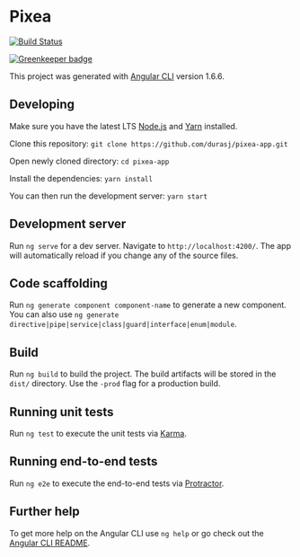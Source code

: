 # Pixea

[![Build Status](https://travis-ci.org/durasj/pixea-app.svg?branch=master)](https://travis-ci.org/durasj/pixea-app)

[![Greenkeeper badge](https://badges.greenkeeper.io/durasj/pixea-app.svg)](https://greenkeeper.io/)

This project was generated with [Angular CLI](https://github.com/angular/angular-cli) version 1.6.6.

## Developing
Make sure you have the latest LTS [Node.js](https://nodejs.org/en/) and [Yarn](https://yarnpkg.com/en/docs/install) installed.

Clone this repository: 
`git clone https://github.com/durasj/pixea-app.git`

Open newly cloned directory: `cd pixea-app`

Install the dependencies: `yarn install`

You can then run the development server: `yarn start`

## Development server

Run `ng serve` for a dev server. Navigate to `http://localhost:4200/`. The app will automatically reload if you change any of the source files.

## Code scaffolding

Run `ng generate component component-name` to generate a new component. You can also use `ng generate directive|pipe|service|class|guard|interface|enum|module`.

## Build

Run `ng build` to build the project. The build artifacts will be stored in the `dist/` directory. Use the `-prod` flag for a production build.

## Running unit tests

Run `ng test` to execute the unit tests via [Karma](https://karma-runner.github.io).

## Running end-to-end tests

Run `ng e2e` to execute the end-to-end tests via [Protractor](http://www.protractortest.org/).

## Further help

To get more help on the Angular CLI use `ng help` or go check out the [Angular CLI README](https://github.com/angular/angular-cli/blob/master/README.md).
